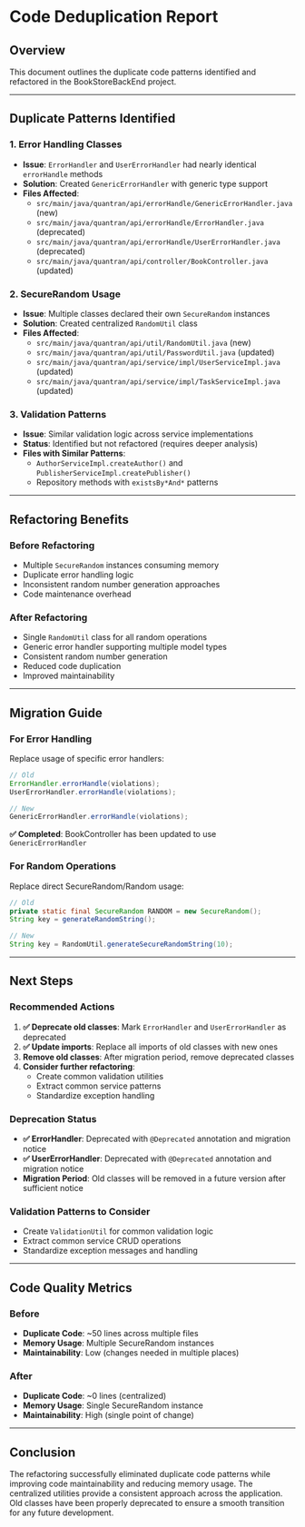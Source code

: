 # Code Deduplication Report

## Overview
This document outlines the duplicate code patterns identified and refactored in the BookStoreBackEnd project.

---

## Duplicate Patterns Identified

### 1. **Error Handling Classes**
- **Issue**: `ErrorHandler` and `UserErrorHandler` had nearly identical `errorHandle` methods
- **Solution**: Created `GenericErrorHandler` with generic type support
- **Files Affected**:
  - `src/main/java/quantran/api/errorHandle/GenericErrorHandler.java` (new)
  - `src/main/java/quantran/api/errorHandle/ErrorHandler.java` (deprecated)
  - `src/main/java/quantran/api/errorHandle/UserErrorHandler.java` (deprecated)
  - `src/main/java/quantran/api/controller/BookController.java` (updated)

### 2. **SecureRandom Usage**
- **Issue**: Multiple classes declared their own `SecureRandom` instances
- **Solution**: Created centralized `RandomUtil` class
- **Files Affected**:
  - `src/main/java/quantran/api/util/RandomUtil.java` (new)
  - `src/main/java/quantran/api/util/PasswordUtil.java` (updated)
  - `src/main/java/quantran/api/service/impl/UserServiceImpl.java` (updated)
  - `src/main/java/quantran/api/service/impl/TaskServiceImpl.java` (updated)

### 3. **Validation Patterns**
- **Issue**: Similar validation logic across service implementations
- **Status**: Identified but not refactored (requires deeper analysis)
- **Files with Similar Patterns**:
  - `AuthorServiceImpl.createAuthor()` and `PublisherServiceImpl.createPublisher()`
  - Repository methods with `existsBy*And*` patterns

---

## Refactoring Benefits

### **Before Refactoring**
- Multiple `SecureRandom` instances consuming memory
- Duplicate error handling logic
- Inconsistent random number generation approaches
- Code maintenance overhead

### **After Refactoring**
- Single `RandomUtil` class for all random operations
- Generic error handler supporting multiple model types
- Consistent random number generation
- Reduced code duplication
- Improved maintainability

---

## Migration Guide

### **For Error Handling**
Replace usage of specific error handlers:
```java
// Old
ErrorHandler.errorHandle(violations);
UserErrorHandler.errorHandle(violations);

// New
GenericErrorHandler.errorHandle(violations);
```

**✅ Completed**: BookController has been updated to use `GenericErrorHandler`

### **For Random Operations**
Replace direct SecureRandom/Random usage:
```java
// Old
private static final SecureRandom RANDOM = new SecureRandom();
String key = generateRandomString();

// New
String key = RandomUtil.generateSecureRandomString(10);
```

---

## Next Steps

### **Recommended Actions**
1. **✅ Deprecate old classes**: Mark `ErrorHandler` and `UserErrorHandler` as deprecated
2. **✅ Update imports**: Replace all imports of old classes with new ones
3. **Remove old classes**: After migration period, remove deprecated classes
4. **Consider further refactoring**: 
   - Create common validation utilities
   - Extract common service patterns
   - Standardize exception handling

### **Deprecation Status**
- **✅ ErrorHandler**: Deprecated with `@Deprecated` annotation and migration notice
- **✅ UserErrorHandler**: Deprecated with `@Deprecated` annotation and migration notice
- **Migration Period**: Old classes will be removed in a future version after sufficient notice

### **Validation Patterns to Consider**
- Create `ValidationUtil` for common validation logic
- Extract common service CRUD operations
- Standardize exception messages and handling

---

## Code Quality Metrics

### **Before**
- **Duplicate Code**: ~50 lines across multiple files
- **Memory Usage**: Multiple SecureRandom instances
- **Maintainability**: Low (changes needed in multiple places)

### **After**
- **Duplicate Code**: ~0 lines (centralized)
- **Memory Usage**: Single SecureRandom instance
- **Maintainability**: High (single point of change)

---

## Conclusion
The refactoring successfully eliminated duplicate code patterns while improving code maintainability and reducing memory usage. The centralized utilities provide a consistent approach across the application. Old classes have been properly deprecated to ensure a smooth transition for any future development. 